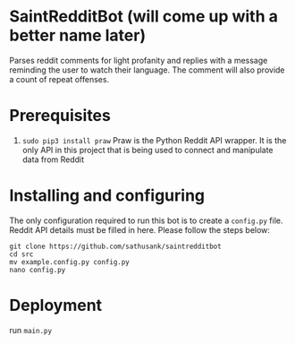 # SaintRedditBot (will come up with a better name later)
Parses reddit comments for light profanity and replies with a message reminding the user to watch their language. The comment will also provide a count of repeat offenses.

# Prerequisites
1. `sudo pip3 install praw`
	Praw is the Python Reddit API wrapper. It is the only API in this project that is being used to connect and manipulate data from Reddit

# Installing and configuring
The only configuration required to run this bot is to create a `config.py` file. Reddit API details must be filled in here. Please follow the steps below:

```
git clone https://github.com/sathusank/saintredditbot
cd src
mv example.config.py config.py
nano config.py
```

# Deployment
run `main.py`